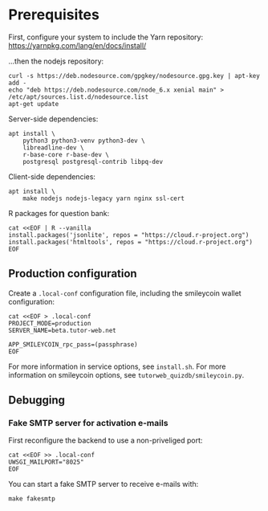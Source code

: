 # Prerequisites
First, configure your system to include the Yarn repository: https://yarnpkg.com/lang/en/docs/install/

...then the nodejs repository:

```
curl -s https://deb.nodesource.com/gpgkey/nodesource.gpg.key | apt-key add -
echo "deb https://deb.nodesource.com/node_6.x xenial main" > /etc/apt/sources.list.d/nodesource.list
apt-get update
```

Server-side dependencies:

```
apt install \
    python3 python3-venv python3-dev \
    libreadline-dev \
    r-base-core r-base-dev \
    postgresql postgresql-contrib libpq-dev
```

Client-side dependencies:

```
apt install \
    make nodejs nodejs-legacy yarn nginx ssl-cert
```

R packages for question bank:

```
cat <<EOF | R --vanilla
install.packages('jsonlite', repos = "https://cloud.r-project.org")
install.packages('htmltools', repos = "https://cloud.r-project.org")
EOF
```

## Production configuration

Create a ``.local-conf`` configuration file, including the smileycoin wallet configuration:

    cat <<EOF > .local-conf
    PROJECT_MODE=production
    SERVER_NAME=beta.tutor-web.net

    APP_SMILEYCOIN_rpc_pass=(passphrase)
    EOF

For more information in service options, see ``install.sh``. For more information on
smileycoin options, see ``tutorweb_quizdb/smileycoin.py``.

## Debugging

### Fake SMTP server for activation e-mails

First reconfigure the backend to use a non-priveliged port:

    cat <<EOF >> .local-conf
    UWSGI_MAILPORT="8025"
    EOF

You can start a fake SMTP server to receive e-mails with:

    make fakesmtp
